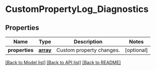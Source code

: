 # CustomPropertyLog_Diagnostics

## Properties
Name | Type | Description | Notes
------------ | ------------- | ------------- | -------------
**properties** | [**array**](.md) | Custom property changes. | [optional] 

[[Back to Model list]](../README.md#documentation-for-models) [[Back to API list]](../README.md#documentation-for-api-endpoints) [[Back to README]](../README.md)

